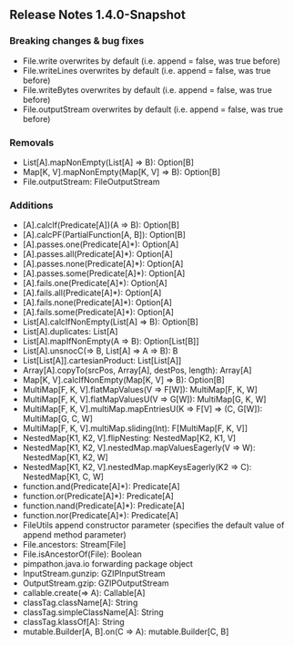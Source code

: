 ## Release Notes 1.4.0-Snapshot

### Breaking changes & bug fixes
+ File.write        overwrites by default (i.e. append = false, was true before)
+ File.writeLines   overwrites by default (i.e. append = false, was true before)
+ File.writeBytes   overwrites by default (i.e. append = false, was true before)
+ File.outputStream overwrites by default (i.e. append = false, was true before)

### Removals
+ List[A].mapNonEmpty(List[A] => B): Option[B]
+ Map[K, V].mapNonEmpty(Map[K, V] => B): Option[B]
+ File.outputStream: FileOutputStream

### Additions
+ [A].calcIf(Predicate[A])(A => B): Option[B]
+ [A].calcPF(PartialFunction[A, B]): Option[B]
+ [A].passes.one(Predicate[A]*): Option[A]
+ [A].passes.all(Predicate[A]*): Option[A]
+ [A].passes.none(Predicate[A]*): Option[A]
+ [A].passes.some(Predicate[A]*): Option[A]
+ [A].fails.one(Predicate[A]*): Option[A]
+ [A].fails.all(Predicate[A]*): Option[A]
+ [A].fails.none(Predicate[A]*): Option[A]
+ [A].fails.some(Predicate[A]*): Option[A]
+ List[A].calcIfNonEmpty(List[A] => B): Option[B]
+ List[A].duplicates: List[A]
+ List[A].mapIfNonEmpty(A => B): Option[List[B]]
+ List[A].unsnocC(=> B, List[A] => A => B): B
+ List[List[A]].cartesianProduct: List[List[A]]
+ Array[A].copyTo(srcPos, Array[A], destPos, length): Array[A]
+ Map[K, V].calcIfNonEmpty(Map[K, V] => B): Option[B]
+ MultiMap[F, K, V].flatMapValues(V => F[W]): MultiMap[F, K, W]
+ MultiMap[F, K, V].flatMapValuesU(V => G[W]): MultiMap[G, K, W]
+ MultiMap[F, K, V].multiMap.mapEntriesU(K => F[V] => (C, G[W]): MultiMap[G, C, W]
+ MultiMap[F, K, V].multiMap.sliding(Int): F[MultiMap[F, K, V]]
+ NestedMap[K1, K2, V].flipNesting: NestedMap[K2, K1, V]
+ NestedMap[K1, K2, V].nestedMap.mapValuesEagerly(V => W): NestedMap[K1, K2, W]
+ NestedMap[K1, K2, V].nestedMap.mapKeysEagerly(K2 => C): NestedMap[K1, C, W]
+ function.and(Predicate[A]*): Predicate[A]
+ function.or(Predicate[A]*): Predicate[A]
+ function.nand(Predicate[A]*): Predicate[A]
+ function.nor(Predicate[A]*): Predicate[A]
+ FileUtils append constructor parameter (specifies the default value of append method parameter)
+ File.ancestors: Stream[File]
+ File.isAncestorOf(File): Boolean
+ pimpathon.java.io forwarding package object
+ InputStream.gunzip: GZIPInputStream
+ OutputStream.gzip: GZIPOutputStream
+ callable.create(=> A): Callable[A]
+ classTag.className[A]: String
+ classTag.simpleClassName[A]: String
+ classTag.klassOf[A]: String
+ mutable.Builder[A, B].on(C => A): mutable.Builder[C, B]